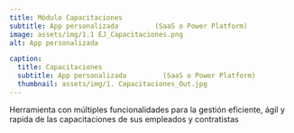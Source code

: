 ```yaml
---
title: Módulo Capacitaciones
subtitle: App personalizada         (SaaS o Power Platform) 
image: assets/img/1.1 EJ_Capacitaciones.png
alt: App personalizada

caption:
  title: Capacitaciones
  subtitle: App personalizada         (SaaS o Power Platform) 
  thumbnail: assets/img/1. Capacitaciones_Out.jpg 
---
```

Herramienta con múltiples funcionalidades para la gestión eficiente, ágil y rapida de las capacitaciones de sus empleados y contratistas



